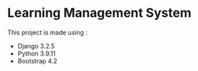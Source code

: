 # Learning Management System
This project is made using :
- Django 3.2.5
- Python 3.9.11
- Bootstrap 4.2
  